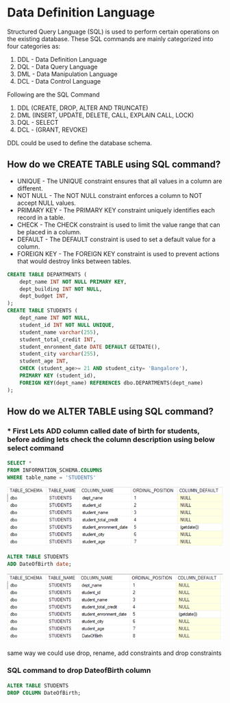 # Data Definition Language

Structured Query Language (SQL) is used to perform certain operations on the existing database. These SQL commands are mainly categorized into four categories as:
1. DDL - Data Definition Language
2. DQL - Data Query Language
3. DML - Data Manipulation Language
4. DCL - Data Control Language

Following are the SQL Command
1. DDL (CREATE, DROP, ALTER AND TRUNCATE)
2. DML (INSERT, UPDATE, DELETE, CALL, EXPLAIN CALL, LOCK)
3. DQL - SELECT
4. DCL - (GRANT, REVOKE)

DDL could be used to define the database schema.

## How do we CREATE TABLE using SQL command?

* UNIQUE -  The UNIQUE constraint ensures that all values in a column are different.
* NOT NULL - The NOT NULL constraint enforces a column to NOT accept NULL values.
* PRIMARY KEY - The PRIMARY KEY constraint uniquely identifies each record in a table.
* CHECK - The CHECK constraint is used to limit the value range that can be placed in a column.
* DEFAULT - The DEFAULT constraint is used to set a default value for a column.
* FOREIGN KEY - The FOREIGN KEY constraint is used to prevent actions that would destroy links between tables.

```sql
CREATE TABLE DEPARTMENTS (
	dept_name INT NOT NULL PRIMARY KEY,
	dept_building INT NOT NULL,
	dept_budget INT,	
);
CREATE TABLE STUDENTS (
	dept_name INT NOT NULL, 
	student_id INT NOT NULL UNIQUE, 
	student_name varchar(255),
	student_total_credit INT, 
	student_enronment_date DATE DEFAULT GETDATE(),
	student_city varchar(255),
	student_age INT,
	CHECK (student_age>= 21 AND student_city= 'Bangalore'),
	PRIMARY KEY (student_id),
	FOREIGN KEY(dept_name) REFERENCES dbo.DEPARTMENTS(dept_name)
);
```
## How do we ALTER TABLE using SQL command?
### * First Lets ADD column called date of birth for students, before adding lets check the column description using below select command

```sql
SELECT *
FROM INFORMATION_SCHEMA.COLUMNS
WHERE table_name = 'STUDENTS'
```
![](https://github.com/Pramodgopinathan/Database_Technology-DDL/blob/43a1482d91cd39da19eebb5d562efadece1c0747/INFORMATION_SCHEMA.COLUMNS.PNG)

```sql
ALTER TABLE STUDENTS
ADD DateOfBirth date;
```
![](https://github.com/Pramodgopinathan/Database_Technology-DDL/blob/a3a8c4527fd5c0a60af730da0476e8df04a1a9f9/ADD%20COLUMN.PNG)

 same way we could use drop, rename, add constraints and drop constraints
### SQL command to drop DateofBirth column 

```sql
ALTER TABLE STUDENTS
DROP COLUMN DateOfBirth;
```
